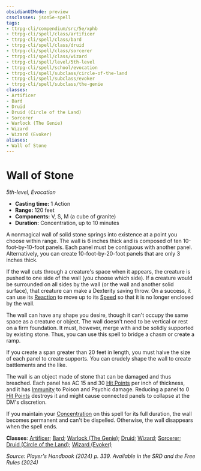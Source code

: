 ```yaml
---
obsidianUIMode: preview
cssclasses: json5e-spell
tags:
- ttrpg-cli/compendium/src/5e/xphb
- ttrpg-cli/spell/class/artificer
- ttrpg-cli/spell/class/bard
- ttrpg-cli/spell/class/druid
- ttrpg-cli/spell/class/sorcerer
- ttrpg-cli/spell/class/wizard
- ttrpg-cli/spell/level/5th-level
- ttrpg-cli/spell/school/evocation
- ttrpg-cli/spell/subclass/circle-of-the-land
- ttrpg-cli/spell/subclass/evoker
- ttrpg-cli/spell/subclass/the-genie
classes:
- Artificer
- Bard
- Druid
- Druid (Circle of the Land)
- Sorcerer
- Warlock (The Genie)
- Wizard
- Wizard (Evoker)
aliases:
- Wall of Stone
---
```

# Wall of Stone
*5th-level, Evocation*  


- **Casting time:** 1 Action
- **Range:** 120 feet
- **Components:** V, S, M (a cube of granite)
- **Duration:** Concentration, up to 10 minutes

A nonmagical wall of solid stone springs into existence at a point you choose within range. The wall is 6 inches thick and is composed of ten 10-foot-by-10-foot panels. Each panel must be contiguous with another panel. Alternatively, you can create 10-foot-by-20-foot panels that are only 3 inches thick.

If the wall cuts through a creature's space when it appears, the creature is pushed to one side of the wall (you choose which side). If a creature would be surrounded on all sides by the wall (or the wall and another solid surface), that creature can make a Dexterity saving throw. On a success, it can use its [Reaction](Інструменти%20ДМ/CLI/rules/variant-rules/reaction-xphb.md) to move up to its [Speed](Інструменти%20ДМ/CLI/rules/variant-rules/speed-xphb.md) so that it is no longer enclosed by the wall.

The wall can have any shape you desire, though it can't occupy the same space as a creature or object. The wall doesn't need to be vertical or rest on a firm foundation. It must, however, merge with and be solidly supported by existing stone. Thus, you can use this spell to bridge a chasm or create a ramp.

If you create a span greater than 20 feet in length, you must halve the size of each panel to create supports. You can crudely shape the wall to create battlements and the like.

The wall is an object made of stone that can be damaged and thus breached. Each panel has AC 15 and 30 [Hit Points](Інструменти%20ДМ/CLI/rules/variant-rules/hit-points-xphb.md) per inch of thickness, and it has [Immunity](Інструменти%20ДМ/CLI/rules/variant-rules/immunity-xphb.md) to Poison and Psychic damage. Reducing a panel to 0 [Hit Points](Інструменти%20ДМ/CLI/rules/variant-rules/hit-points-xphb.md) destroys it and might cause connected panels to collapse at the DM's discretion.

If you maintain your [Concentration](Інструменти%20ДМ/CLI/rules/conditions.md#Concentration) on this spell for its full duration, the wall becomes permanent and can't be dispelled. Otherwise, the wall disappears when the spell ends.

**Classes**: [Artificer](Інструменти%20ДМ/CLI/lists/list-spells-classes-artificer.md); [Bard](Інструменти%20ДМ/CLI/lists/list-spells-classes-bard.md); [Warlock (The Genie)](Інструменти%20ДМ/CLI/lists/list-spells-classes-the-genie-tce.md "subclass=TCE;class=XPHB"); [Druid](Інструменти%20ДМ/CLI/lists/list-spells-classes-druid.md); [Wizard](Інструменти%20ДМ/CLI/lists/list-spells-classes-wizard.md); [Sorcerer](Інструменти%20ДМ/CLI/lists/list-spells-classes-sorcerer.md); [Druid (Circle of the Land)](Інструменти%20ДМ/CLI/lists/list-spells-classes-circle-of-the-land-xphb.md "subclass=XPHB;class=XPHB"); [Wizard (Evoker)](Інструменти%20ДМ/CLI/lists/list-spells-classes-evoker-xphb.md "subclass=XPHB;class=XPHB")

*Source: Player's Handbook (2024) p. 339. Available in the <span title='Systems Reference Document (5.2)'>SRD</span> and the Free Rules (2024)*
